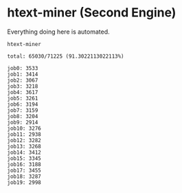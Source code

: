 # htext-miner (Second Engine)

Everything doing here is automated.

```
htext-miner

total: 65030/71225 (91.3022113022113%)

job0: 3533
job1: 3414
job2: 3067
job3: 3218
job4: 3617
job5: 3261
job6: 3194
job7: 3159
job8: 3204
job9: 2914
job10: 3276
job11: 2938
job12: 3282
job13: 3268
job14: 3412
job15: 3345
job16: 3188
job17: 3455
job18: 3287
job19: 2998
```